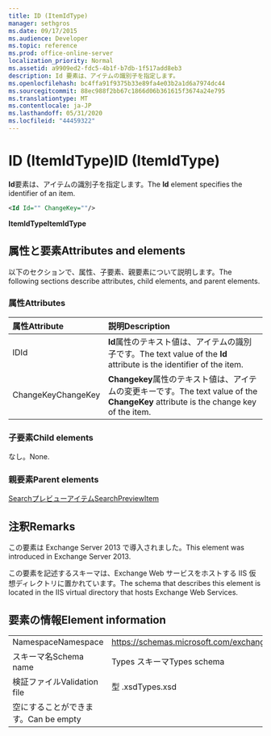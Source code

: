 ```yaml
---
title: ID (ItemIdType)
manager: sethgros
ms.date: 09/17/2015
ms.audience: Developer
ms.topic: reference
ms.prod: office-online-server
localization_priority: Normal
ms.assetid: a9909ed2-fdc5-4b1f-b7db-1f517add8eb3
description: Id 要素は、アイテムの識別子を指定します。
ms.openlocfilehash: bc4ffa91f9375b33e89fa4e03b2a1d6a7974dc44
ms.sourcegitcommit: 88ec988f2bb67c1866d06b361615f3674a24e795
ms.translationtype: MT
ms.contentlocale: ja-JP
ms.lasthandoff: 05/31/2020
ms.locfileid: "44459322"
---
```

# <a name="id-itemidtype"></a><span data-ttu-id="52a95-103">ID (ItemIdType)</span><span class="sxs-lookup"><span data-stu-id="52a95-103">ID (ItemIdType)</span></span>

<span data-ttu-id="52a95-104">**Id**要素は、アイテムの識別子を指定します。</span><span class="sxs-lookup"><span data-stu-id="52a95-104">The **Id** element specifies the identifier of an item.</span></span> 
  
```XML
<Id Id="" ChangeKey=""/>
```

 <span data-ttu-id="52a95-105">**ItemIdType**</span><span class="sxs-lookup"><span data-stu-id="52a95-105">**ItemIdType**</span></span>
## <a name="attributes-and-elements"></a><span data-ttu-id="52a95-106">属性と要素</span><span class="sxs-lookup"><span data-stu-id="52a95-106">Attributes and elements</span></span>

<span data-ttu-id="52a95-107">以下のセクションで、属性、子要素、親要素について説明します。</span><span class="sxs-lookup"><span data-stu-id="52a95-107">The following sections describe attributes, child elements, and parent elements.</span></span>
  
### <a name="attributes"></a><span data-ttu-id="52a95-108">属性</span><span class="sxs-lookup"><span data-stu-id="52a95-108">Attributes</span></span>

|<span data-ttu-id="52a95-109">**属性**</span><span class="sxs-lookup"><span data-stu-id="52a95-109">**Attribute**</span></span>|<span data-ttu-id="52a95-110">**説明**</span><span class="sxs-lookup"><span data-stu-id="52a95-110">**Description**</span></span>|
|:-----|:-----|
|<span data-ttu-id="52a95-111">ID</span><span class="sxs-lookup"><span data-stu-id="52a95-111">Id</span></span>  <br/> |<span data-ttu-id="52a95-112">**Id**属性のテキスト値は、アイテムの識別子です。</span><span class="sxs-lookup"><span data-stu-id="52a95-112">The text value of the **Id** attribute is the identifier of the item.</span></span>  <br/> |
|<span data-ttu-id="52a95-113">ChangeKey</span><span class="sxs-lookup"><span data-stu-id="52a95-113">ChangeKey</span></span>  <br/> |<span data-ttu-id="52a95-114">**Changekey**属性のテキスト値は、アイテムの変更キーです。</span><span class="sxs-lookup"><span data-stu-id="52a95-114">The text value of the **ChangeKey** attribute is the change key of the item.</span></span>  <br/> |
   
### <a name="child-elements"></a><span data-ttu-id="52a95-115">子要素</span><span class="sxs-lookup"><span data-stu-id="52a95-115">Child elements</span></span>

<span data-ttu-id="52a95-116">なし。</span><span class="sxs-lookup"><span data-stu-id="52a95-116">None.</span></span>
  
### <a name="parent-elements"></a><span data-ttu-id="52a95-117">親要素</span><span class="sxs-lookup"><span data-stu-id="52a95-117">Parent elements</span></span>

[<span data-ttu-id="52a95-118">Searchプレビューアイテム</span><span class="sxs-lookup"><span data-stu-id="52a95-118">SearchPreviewItem</span></span>](searchpreviewitem.md)
  
## <a name="remarks"></a><span data-ttu-id="52a95-119">注釈</span><span class="sxs-lookup"><span data-stu-id="52a95-119">Remarks</span></span>

<span data-ttu-id="52a95-120">この要素は Exchange Server 2013 で導入されました。</span><span class="sxs-lookup"><span data-stu-id="52a95-120">This element was introduced in Exchange Server 2013.</span></span>
  
<span data-ttu-id="52a95-121">この要素を記述するスキーマは、Exchange Web サービスをホストする IIS 仮想ディレクトリに置かれています。</span><span class="sxs-lookup"><span data-stu-id="52a95-121">The schema that describes this element is located in the IIS virtual directory that hosts Exchange Web Services.</span></span>
  
## <a name="element-information"></a><span data-ttu-id="52a95-122">要素の情報</span><span class="sxs-lookup"><span data-stu-id="52a95-122">Element information</span></span>

|||
|:-----|:-----|
|<span data-ttu-id="52a95-123">Namespace</span><span class="sxs-lookup"><span data-stu-id="52a95-123">Namespace</span></span>  <br/> |https://schemas.microsoft.com/exchange/services/2006/types  <br/> |
|<span data-ttu-id="52a95-124">スキーマ名</span><span class="sxs-lookup"><span data-stu-id="52a95-124">Schema name</span></span>  <br/> |<span data-ttu-id="52a95-125">Types スキーマ</span><span class="sxs-lookup"><span data-stu-id="52a95-125">Types schema</span></span>  <br/> |
|<span data-ttu-id="52a95-126">検証ファイル</span><span class="sxs-lookup"><span data-stu-id="52a95-126">Validation file</span></span>  <br/> |<span data-ttu-id="52a95-127">型 .xsd</span><span class="sxs-lookup"><span data-stu-id="52a95-127">Types.xsd</span></span>  <br/> |
|<span data-ttu-id="52a95-128">空にすることができます。</span><span class="sxs-lookup"><span data-stu-id="52a95-128">Can be empty</span></span>  <br/> ||
   

